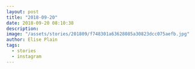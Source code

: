 ```yaml
---
layout: post
title: "2018-09-20"
date: 2018-09-20 08:10:38
description: 
image: "/assets/stories/201809/f748301a63628085a30823dcc075aefb.jpg"
author: Elise Plain
tags: 
  - stories
  - instagram
---
```



<p></p>
